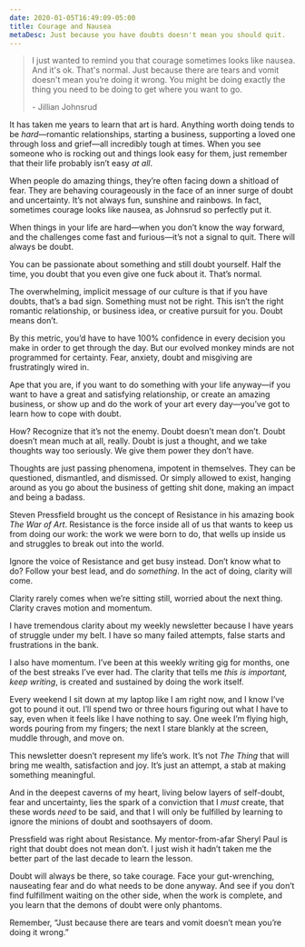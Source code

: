 ```yaml
---
date: 2020-01-05T16:49:09-05:00
title: Courage and Nausea
metaDesc: Just because you have doubts doesn't mean you should quit.
---
```

> I just wanted to remind you that courage sometimes looks like nausea. And it's ok. That's normal. Just because there are tears and vomit doesn't mean you’re doing it wrong. You might be doing exactly the thing you need to be doing to get where you want to go.
>
> \- Jillian Johnsrud

It has taken me years to learn that art is hard. Anything worth doing tends to be _hard_—romantic relationships, starting a business, supporting a loved one through loss and grief—all incredibly tough at times. When you see someone who is rocking out and things look easy for them, just remember that their life probably isn’t easy _at all_.

When people do amazing things, they’re often facing down a shitload of fear. They are behaving courageously in the face of an inner surge of doubt and uncertainty. It’s not always fun, sunshine and rainbows. In fact, sometimes courage looks like nausea, as Johnsrud so perfectly put it.

When things in your life are hard—when you don’t know the way forward, and the challenges come fast and furious—it’s not a signal to quit. There will always be doubt.

You can be passionate about something and still doubt yourself. Half the time, you doubt that you even give one fuck about it. That’s normal.

The overwhelming, implicit message of our culture is that if you have doubts, that’s a bad sign. Something must not be right. This isn’t the right romantic relationship, or business idea, or creative pursuit for you. Doubt means don’t.

By this metric, you’d have to have 100% confidence in every decision you make in order to get through the day. But our evolved monkey minds are not programmed for certainty. Fear, anxiety, doubt and misgiving are frustratingly wired in.

Ape that you are, if you want to do something with your life anyway—if you want to have a great and satisfying relationship, or create an amazing business, or show up and do the work of your art every day—you’ve got to learn how to cope with doubt.

How? Recognize that it’s not the enemy. Doubt doesn’t mean don’t. Doubt doesn’t mean much at all, really. Doubt is just a thought, and we take thoughts way too seriously. We give them power they don’t have.

Thoughts are just passing phenomena, impotent in themselves. They can be questioned, dismantled, and dismissed. Or simply allowed to exist, hanging around as you go about the business of getting shit done, making an impact and being a badass.

Steven Pressfield brought us the concept of Resistance in his amazing book _The War of Art_. Resistance is the force inside all of us that wants to keep us from doing our work: the work we were born to do, that wells up inside us and struggles to break out into the world.

Ignore the voice of Resistance and get busy instead. Don’t know what to do? Follow your best lead, and do _something_. In the act of doing, clarity will come.

Clarity rarely comes when we’re sitting still, worried about the next thing. Clarity craves motion and momentum.

I have tremendous clarity about my weekly newsletter because I have years of struggle under my belt. I have so many failed attempts, false starts and frustrations in the bank.

I also have momentum. I’ve been at this weekly writing gig for months, one of the best streaks I’ve ever had. The clarity that tells me _this is important, keep writing_, is created and sustained by doing the work itself.

Every weekend I sit down at my laptop like I am right now, and I know I’ve got to pound it out. I’ll spend two or three hours figuring out what I have to say, even when it feels like I have nothing to say. One week I’m flying high, words pouring from my fingers; the next I stare blankly at the screen, muddle through, and move on.

This newsletter doesn’t represent my life’s work. It’s not _The Thing_ that will bring me wealth, satisfaction and joy. It’s just an attempt, a stab at making something meaningful.

And in the deepest caverns of my heart, living below layers of self-doubt, fear and uncertainty, lies the spark of a conviction that I _must_ create, that these words _need_ to be said, and that I will only be fulfilled by learning to ignore the minions of doubt and soothsayers of doom.

Pressfield was right about Resistance. My mentor-from-afar Sheryl Paul is right that doubt does not mean don’t. I just wish it hadn’t taken me the better part of the last decade to learn the lesson.

Doubt will always be there, so take courage. Face your gut-wrenching, nauseating fear and do what needs to be done anyway. And see if you don’t find fulfillment waiting on the other side, when the work is complete, and you learn that the demons of doubt were only phantoms.

Remember, “Just because there are tears and vomit doesn’t mean you’re doing it wrong.”